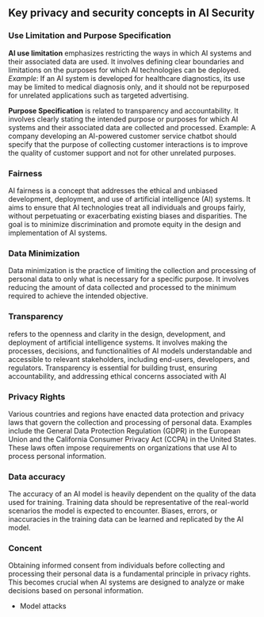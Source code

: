 ##  Key privacy and security concepts in AI Security

### Use Limitation and Purpose Specification
**AI use limitation** emphasizes restricting the ways in which AI systems and their associated data are used. It involves defining clear boundaries and limitations on the purposes for which AI technologies can be deployed.
*Example*: If an AI system is developed for healthcare diagnostics, its use may be limited to medical diagnosis only, and it should not be repurposed for unrelated applications such as targeted advertising.

**Purpose Specification** is related to transparency and accountability. It involves clearly stating the intended purpose or purposes for which AI systems and their associated data are collected and processed.
Example: A company developing an AI-powered customer service chatbot should specify that the purpose of collecting customer interactions is to improve the quality of customer support and not for other unrelated purposes.


### Fairness
AI fairness is a concept that addresses the ethical and unbiased development, deployment, and use of artificial intelligence (AI) systems. It aims to ensure that AI technologies treat all individuals and groups fairly, without perpetuating or exacerbating existing biases and disparities. The goal is to minimize discrimination and promote equity in the design and implementation of AI systems.

### Data Minimization
Data minimization is the practice of limiting the collection and processing of personal data to only what is necessary for a specific purpose. It involves reducing the amount of data collected and processed to the minimum required to achieve the intended objective.

### Transparency
refers to the openness and clarity in the design, development, and deployment of artificial intelligence systems. It involves making the processes, decisions, and functionalities of AI models understandable and accessible to relevant stakeholders, including end-users, developers, and regulators. Transparency is essential for building trust, ensuring accountability, and addressing ethical concerns associated with AI

### Privacy Rights
Various countries and regions have enacted data protection and privacy laws that govern the collection and processing of personal data. Examples include the General Data Protection Regulation (GDPR) in the European Union and the California Consumer Privacy Act (CCPA) in the United States. These laws often impose requirements on organizations that use AI to process personal information.


### Data accuracy
The accuracy of an AI model is heavily dependent on the quality of the data used for training. Training data should be representative of the real-world scenarios the model is expected to encounter. Biases, errors, or inaccuracies in the training data can be learned and replicated by the AI model.

### Concent
Obtaining informed consent from individuals before collecting and processing their personal data is a fundamental principle in privacy rights. This becomes crucial when AI systems are designed to analyze or make decisions based on personal information.
- Model attacks


